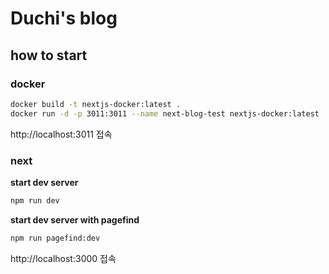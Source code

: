 # Duchi's blog

## how to start

### docker

```bash
docker build -t nextjs-docker:latest .
docker run -d -p 3011:3011 --name next-blog-test nextjs-docker:latest
```

http://localhost:3011 접속

### next

**start dev server**

```bash
npm run dev
```

**start dev server with pagefind**

```bash
npm run pagefind:dev
```

http://localhost:3000 접속
